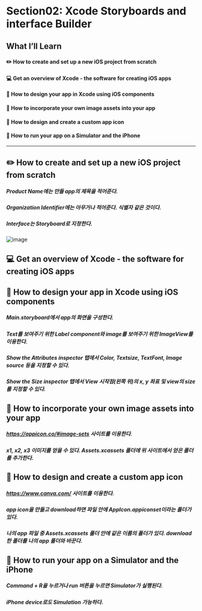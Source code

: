 Section02: Xcode Storyboards and interface Builder
===================================================
What I’ll Learn
---------------
#### ✏️ How to create and set up a new iOS project from scratch
#### 💻 Get an overview of Xcode - the software for creating iOS apps
#### 🎨 How to design your app in Xcode using iOS components
#### 🌃 How to incorporate your own image assets into your app
#### 📱 How to design and create a custom app icon
#### 🤳 How to run your app on a Simulator and the iPhone
***
## ✏️ How to create and set up a new iOS project from scratch
##### Product Name에는 만들 app의 제목을 적어준다.
##### Organization Identifier에는 아무거나 적어준다. 식별자 같은 것이다.
##### Interface는 Storyboard로 지정한다.
![image](https://user-images.githubusercontent.com/87226868/130736075-eccaf72e-a93a-4c8f-90ff-6ef0efb92823.png)   

## 💻 Get an overview of Xcode - the software for creating iOS apps

## 🎨 How to design your app in Xcode using iOS components
##### Main.storyboard에서 app의 화면을 구성한다.
##### Text를 보여주기 위한 Label component와 image를 보여주기 위한 ImageView를 이용한다.
##### Show the Attributes inspector 탭에서 Color, Textsize, TextFont, Image source 등을 지정할 수 있다.
##### Show the Size inspector 탭에서 View 시작점(왼쪽 위)의 x, y 좌표 및 view의 size를 지정할 수 있다.   

## 🌃 How to incorporate your own image assets into your app
##### https://appicon.co/#image-sets 사이트를 이용한다.
##### x1, x2, x3 이미지를 얻을 수 있다. Assets.xcassets 폴더에 위 사이트에서 얻은 폴더를 추가한다.   

## 📱 How to design and create a custom app icon
##### https://www.canva.com/ 사이트를 이용한다.
##### app icon을 만들고 download하면 파일 안에 AppIcon.appiconset이라는 폴더가 있다.
##### 나의 app 파일 중 Assets.xcassets 폴더 안에 같은 이름의 폴더가 있다. download한 폴더를 나의 app 폴더와 바꾼다.   

## 🤳 How to run your app on a Simulator and the iPhone
##### Command + R을 누르거나 run 버튼을 누르면 Simulator가 실행된다.
##### iPhone device로도 Simulation 가능하다.   
